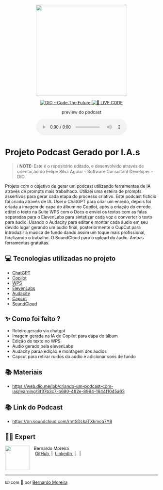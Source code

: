 <p align="center">
<img 
    src="./assets/cover.png"
    width="300"
/>
</p>

<p align="center">
<a href="https://dio.me/">
    <img 
        src="https://img.shields.io/badge/DIO-Code_The_Future-28DA77?logo=youtube" 
        alt="DIO - Code The Future">
</a>
<a href="https://dio.me/">
<img 
    src="https://img.shields.io/badge/🔴_LIVE_CODE-FF5E72" 
    alt="🔴 LIVE CODE">
</a>
</p>

<p align="center">
    preview do podcast
</p>

<div align="center">
    <audio src="output/podcast_editado.MP3" controls title="Podcast editado"></audio>
</div>

# Projeto Podcast Gerado por I.A.s


 > ℹ️ **NOTE:** Este é o repositório editado, e desenvolvido através de orientação do Felipe Silva Aguiar - Software Consultant Developer - DIO.

Projeto com o objetivo de gerar um podcast utilizando ferramentas de IA através de prompts mais trabalhado.
Utilizei uma esteira de prompts assertivos para gerar cada etapa do processo criativo. Este podcast fictício foi criado através de IA. Usei o ChatGPT para criar um enredo, depois foi criada a imagem de capa do álbum no Copilot, após a criação do enredo, editei o texto na Suite WPS com o Docs e enviei os textos com as falas separadas para o ElevenLabs para sintetizar cada voz e  converter o texto para áudio. Usando o Audacity para editar e montar cada áudio em seu devido lugar gerando um áudio final, posteriormente o CupCut para introduzir a música de fundo dando assim um toque mais profissional, finalizando o trabalho. O SoundCloud para o upload do áudio. Ambas ferramentas gratuitas.


## 💻 Tecnologias utilizadas no projeto

- [ChatGPT](https://chat.openai.com/) 
- [Copilot](https://copilot.microsoft.com/onboarding)
- [WPS](https://br.wps.com/)
- [ElevenLabs](https://beta.elevenlabs.io/) 
- [Audacity](https://www.audacityteam.org/)
- [Capcut](https://www.capcut.com/pt-br/)
- [SoundCloud](https://soundcloud.com/discover)

## ✨ Como foi feito ?

- Roteiro gerado via chatgpt
- Imagem gerada na IA do Copilot para capa do álbum
- Edição do texto no WPS
- Audio gerado pela elevenLabs
- Audacity paraa edição e montagem dos áudios
- Capcut para retirar ruídos do aúdio e adicionar sons de fundo

## 📚 Materiais

- https://web.dio.me/lab/criando-um-podcast-com-ias/learning/3f37b3c7-b680-482e-8994-1644f1045a63

## 📚 Link do Podcast

- https://on.soundcloud.com/rmtSDLkaTXkmoq7Y8

## 👨‍💻 Expert

<p>
    <img 
      align=left 
      margin=10 
      width=80 
      src="https://avatars.githubusercontent.com/u/151203779?s=400&u=589dd5cb9033d9161e522ce209ddb344cc3737e0&v=4"
    />
    <p>&nbsp&nbsp&nbspBernardo Moreira<br>
    &nbsp&nbsp&nbsp
    <a 
        href="https://github.com/bmore1000">
        GitHub
    </a>
    &nbsp;|&nbsp;
    <a 
        href=https:/www.linkedin.com/in/bernardo-moreira-791b0134/">
        LinkedIn
    </a>
    &nbsp;|&nbsp;
    &nbsp;|&nbsp;</p>
<br/><br/>
<p>

---

⌨️ com 💜 por [Bernardo Moreira](https://github.com/bmore1000)
